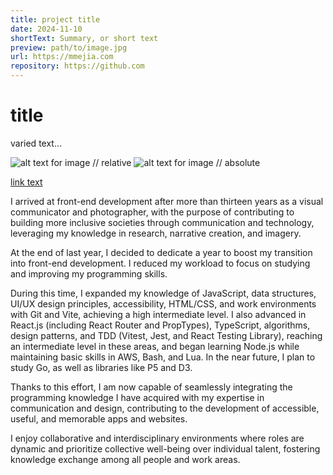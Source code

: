 ```yaml
---
title: project title
date: 2024-11-10
shortText: Summary, or short text
preview: path/to/image.jpg
url: https://mmejia.com
repository: https://github.com
---
```


# title

varied text...

![alt text for image // relative](folder/image.jpg)
![alt text for image // absolute](https://url.to/image.jpg)

[link text](https://link.to/site)

I arrived at front-end development after more than thirteen years as a visual communicator and photographer, with the purpose of contributing to building more inclusive societies through communication and technology, leveraging my knowledge in research, narrative creation, and imagery.

At the end of last year, I decided to dedicate a year to boost my transition into front-end development. I reduced my workload to focus on studying and improving my programming skills.

During this time, I expanded my knowledge of JavaScript, data structures, UI/UX design principles, accessibility, HTML/CSS, and work environments with Git and Vite, achieving a high intermediate level. I also advanced in React.js (including React Router and PropTypes), TypeScript, algorithms, design patterns, and TDD (Vitest, Jest, and React Testing Library), reaching an intermediate level in these areas, and began learning Node.js while maintaining basic skills in AWS, Bash, and Lua. In the near future, I plan to study Go, as well as libraries like P5 and D3.

Thanks to this effort, I am now capable of seamlessly integrating the programming knowledge I have acquired with my expertise in communication and design, contributing to the development of accessible, useful, and memorable apps and websites.

I enjoy collaborative and interdisciplinary environments where roles are dynamic and prioritize collective well-being over individual talent, fostering knowledge exchange among all people and work areas.
